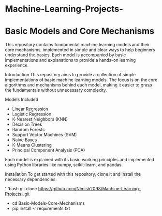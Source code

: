 # Machine-Learning-Projects-
# Basic Models and Core Mechanisms
This repository contains fundamental machine learning models and their core mechanisms, implemented in simple and clear ways to help beginners understand the basics. Each model is accompanied by basic implementations and explanations to provide a hands-on learning experience.

Introduction
This repository aims to provide a collection of simple implementations of basic machine learning models. The focus is on the core algorithms and mechanisms behind each model, making it easier to grasp the fundamentals without unnecessary complexity.

Models Included
- Linear Regression
- Logistic Regression
- K-Nearest Neighbors (KNN)
- Decision Trees
- Random Forests
- Support Vector Machines (SVM)
- Naive Bayes
- K-Means Clustering
- Principal Component Analysis (PCA)
  
Each model is explained with its basic working principles and implemented using Python libraries like numpy, scikit-learn, and pandas.

Installation
To get started with this repository, clone it and install the necessary dependencies:

'''bash
git clone https://github.com/Nimish2098/Machine-Learning-Projects-.git
- cd Basic-Models-Core-Mechanisms
- pip install -r requirements.txt

